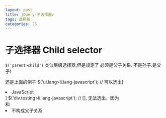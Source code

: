 ```yaml
---
layout: post
title: jQuery-子选择器✔︎
tags: 选择器
categories: JS
---
```






# 子选择器 Child selector
`$('parent>child')`
类似层级选择器,但是规定了 必须是父子关系. 不是孙子.是父子! 

还是上面的例子
	$('ul.lang>li.lang-javascript'); // 可以选出[<li class="lang-javascript">JavaScript</li>]
	$('div.testing>li.lang-javascript'); // [], 无法选出，因为<div>和<li>不构成父子关系

